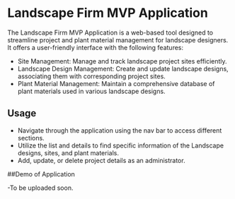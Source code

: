 # Landscape Firm MVP Application

The Landscape Firm MVP Application is a web-based tool designed to streamline project and plant material management for landscape designers. It offers a user-friendly interface with the following features:

- Site Management: Manage and track landscape project sites efficiently.
- Landscape Design Management: Create and update landscape designs, associating them with corresponding project sites.
- Plant Material Management: Maintain a comprehensive database of plant materials used in various landscape designs.

## Usage

- Navigate through the application using the nav bar to access different sections.
- Utilize the list and details to find specific information of the Landscape designs, sites, and plant materials.
- Add, update, or delete project details as an administrator.

##Demo of Application

-To be uploaded soon.
